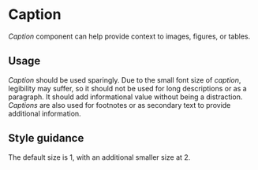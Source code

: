 # Caption

*Caption* component can help provide context to images, figures, or tables.

## Usage

*Caption* should be used sparingly. Due to the small font size of *caption*, legibility may suffer, so it should not be used for long descriptions or as a paragraph. It should add informational value without being a distraction. *Captions* are also used for footnotes or as secondary text to provide additional information.

## Style guidance

The default size is 1, with an additional smaller size at 2.